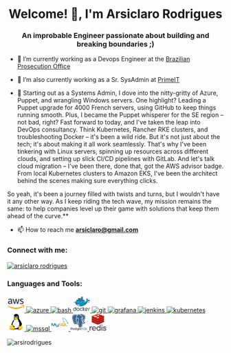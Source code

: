 <h1 align="center">Welcome! 👋, I'm Arsiclaro Rodrigues</h1>
<h3 align="center">An improbable Engineer passionate about building and breaking boundaries ;)</h3>

- 🔭 I’m currently working as a Devops Engineer at the [Brazilian Prosecution Office](https://www.mpf.mp.br/)
- 🔭 I’m also currently working as a Sr. SysAdmin at [PrimeIT](https://www.primeit.pt/)

- 💬 Starting out as a Systems Admin, I dove into the nitty-gritty of Azure, Puppet, and wrangling Windows servers. One highlight? Leading a Puppet upgrade for 4000 French servers, using GitHub to keep things running smooth. Plus, I became the Puppet whisperer for the SE region – not bad, right? Fast forward to today, and I've taken the leap into DevOps consultancy. Think Kubernetes, Rancher RKE clusters, and troubleshooting Docker – it's been a wild ride. But it's not just about the tech; it's about making it all work seamlessly. That's why I've been tinkering with Linux servers, spinning up resources across different clouds, and setting up slick CI/CD pipelines with GitLab. And let's talk cloud migration – I've been there, done that, got the AWS advisor badge. From local Kubernetes clusters to Amazon EKS, I've been the architect behind the scenes making sure everything clicks.

So yeah, it's been a journey filled with twists and turns, but I wouldn't have it any other way. As I keep riding the tech wave, my mission remains the same: to help companies level up their game with solutions that keep them ahead of the curve.**

- 📫 How to reach me **arsiclaro@gmail.com**

<h3 align="left">Connect with me:</h3>
<p align="left">
<a href="https://linkedin.com/in/arsiclaro rodrigues" target="blank"><img align="center" src="https://raw.githubusercontent.com/rahuldkjain/github-profile-readme-generator/master/src/images/icons/Social/linked-in-alt.svg" alt="arsiclaro rodrigues" height="30" width="40" /></a>
</p>

<h3 align="left">Languages and Tools:</h3>
<p align="left"> <a href="https://aws.amazon.com" target="_blank" rel="noreferrer"> <img src="https://raw.githubusercontent.com/devicons/devicon/master/icons/amazonwebservices/amazonwebservices-original-wordmark.svg" alt="aws" width="40" height="40"/> </a> <a href="https://azure.microsoft.com/en-in/" target="_blank" rel="noreferrer"> <img src="https://www.vectorlogo.zone/logos/microsoft_azure/microsoft_azure-icon.svg" alt="azure" width="40" height="40"/> </a> <a href="https://www.gnu.org/software/bash/" target="_blank" rel="noreferrer"> <img src="https://www.vectorlogo.zone/logos/gnu_bash/gnu_bash-icon.svg" alt="bash" width="40" height="40"/> </a> <a href="https://www.docker.com/" target="_blank" rel="noreferrer"> <img src="https://raw.githubusercontent.com/devicons/devicon/master/icons/docker/docker-original-wordmark.svg" alt="docker" width="40" height="40"/> </a> <a href="https://git-scm.com/" target="_blank" rel="noreferrer"> <img src="https://www.vectorlogo.zone/logos/git-scm/git-scm-icon.svg" alt="git" width="40" height="40"/> </a> <a href="https://grafana.com" target="_blank" rel="noreferrer"> <img src="https://www.vectorlogo.zone/logos/grafana/grafana-icon.svg" alt="grafana" width="40" height="40"/> </a> <a href="https://www.jenkins.io" target="_blank" rel="noreferrer"> <img src="https://www.vectorlogo.zone/logos/jenkins/jenkins-icon.svg" alt="jenkins" width="40" height="40"/> </a> <a href="https://kubernetes.io" target="_blank" rel="noreferrer"> <img src="https://www.vectorlogo.zone/logos/kubernetes/kubernetes-icon.svg" alt="kubernetes" width="40" height="40"/> </a> <a href="https://www.linux.org/" target="_blank" rel="noreferrer"> <img src="https://raw.githubusercontent.com/devicons/devicon/master/icons/linux/linux-original.svg" alt="linux" width="40" height="40"/> </a> <a href="https://www.microsoft.com/en-us/sql-server" target="_blank" rel="noreferrer"> <img src="https://www.svgrepo.com/show/303229/microsoft-sql-server-logo.svg" alt="mssql" width="40" height="40"/> </a> <a href="https://www.mysql.com/" target="_blank" rel="noreferrer"> <img src="https://raw.githubusercontent.com/devicons/devicon/master/icons/mysql/mysql-original-wordmark.svg" alt="mysql" width="40" height="40"/> </a> <a href="https://www.postgresql.org" target="_blank" rel="noreferrer"> <img src="https://raw.githubusercontent.com/devicons/devicon/master/icons/postgresql/postgresql-original-wordmark.svg" alt="postgresql" width="40" height="40"/> </a> <a href="https://redis.io" target="_blank" rel="noreferrer"> <img src="https://raw.githubusercontent.com/devicons/devicon/master/icons/redis/redis-original-wordmark.svg" alt="redis" width="40" height="40"/> </a> </p>

<p><img align="center" src="https://github-readme-stats.vercel.app/api/top-langs?username=arsirodrigues&show_icons=true&locale=en&layout=compact" alt="arsirodrigues" /></p>
